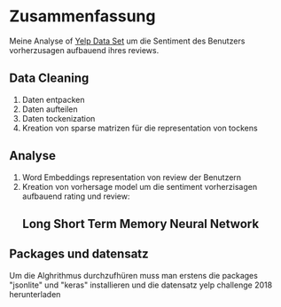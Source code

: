 # Zusammenfassung
Meine Analyse of  [Yelp Data Set](https://www.yelp.com/dataset/download) um die Sentiment des Benutzers vorherzusagen  aufbauend ihres  reviews. 

## Data Cleaning
1.	Daten entpacken
2.	Daten aufteilen 
3.	Daten tockenization
4.	Kreation von sparse matrizen für die representation von tockens
## Analyse
 1.	Word Embeddings representation von  review der Benutzern
 2.	Kreation von vorhersage model  um die sentiment vorherzisagen aufbauend rating und review:
	## Long Short Term Memory Neural Network
## Packages und datensatz
 Um die Alghrithmus durchzufhüren muss man erstens die packages "jsonlite" und "keras" installieren und die datensatz yelp challenge 2018 
 herunterladen
